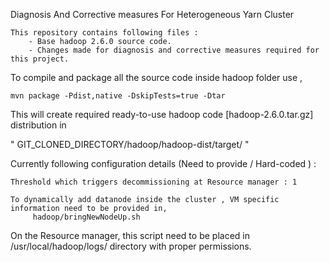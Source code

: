  Diagnosis And Corrective measures For Heterogeneous Yarn Cluster
 
    This repository contains following files :
        - Base hadoop 2.6.0 source code.
        - Changes made for diagnosis and corrective measures required for this project.
     
   
   To compile and package all the source code inside hadoop folder use ,
   
   ``` mvn package -Pdist,native -DskipTests=true -Dtar ``` 
   
   This will create required ready-to-use hadoop code [hadoop-2.6.0.tar.gz] distribution in 
   
   " GIT_CLONED_DIRECTORY/hadoop/hadoop-dist/target/ "
   
   
   Currently following configuration details (Need to provide / Hard-coded ) :
  
    Threshold which triggers decommissioning at Resource manager : 1
      
    To dynamically add datanode inside the cluster , VM specific information need to be provided in,
         hadoop/bringNewNodeUp.sh 
      
  On the Resource manager, this script need to be placed in /usr/local/hadoop/logs/ directory with proper permissions.
